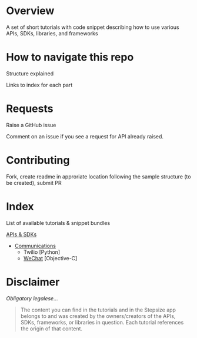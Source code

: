 # Overview

A set of short tutorials with code snippet describing how to use various APIs, SDKs, libraries, and frameworks

# How to navigate this repo

Structure explained

Links to index for each part

# Requests

Raise a GitHub issue

Comment on an issue if you see a request for API already raised.

# Contributing

Fork, create readme in approriate location following the sample structure (to be created), submit PR

# Index

List of available tutorials & snippet bundles

[APIs & SDKs](https://github.com/Stepsize/tutorials/tree/master/apis_sdks)
- [Communications](https://github.com/Stepsize/tutorials/tree/master/apis_sdks/communications)
  - Twilio [Python]
  - [WeChat](https://github.com/Stepsize/tutorials/blob/master/apis_sdks/communications/wechat.md) [Objective-C]

# Disclaimer

_Obligatory legalese..._
>The content you can find in the tutorials and in the Stepsize app belongs to and was created by the owners/creators of the APIs, SDKs, frameworks, or libraries in question. Each tutorial references the origin of that content.
